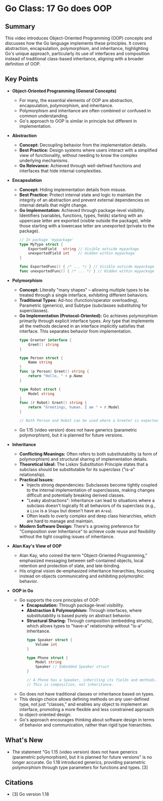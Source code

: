 # Go Class: 17 Go does OOP

## Summary
This video introduces Object-Oriented Programming (OOP) concepts and discusses how the Go language implements these principles. It covers abstraction, encapsulation, polymorphism, and inheritance, highlighting Go's unique approach, particularly its use of interfaces and composition instead of traditional class-based inheritance, aligning with a broader definition of OOP.

## Key Points

*   **Object-Oriented Programming (General Concepts)**
    *   For many, the essential elements of OOP are abstraction, encapsulation, polymorphism, and inheritance.
    *   Polymorphism and inheritance are often combined or confused in common understanding.
    *   Go's approach to OOP is similar in principle but different in implementation.

*   **Abstraction**
    *   **Concept:** Decoupling behavior from the implementation details.
    *   **Best Practice:** Design systems where users interact with a simplified view of functionality, without needing to know the complex underlying mechanisms.
    *   **Go Relevance:** Achieved through well-defined functions and interfaces that hide internal complexities.

*   **Encapsulation**
    *   **Concept:** Hiding implementation details from misuse.
    *   **Best Practice:** Protect internal state and logic to maintain the integrity of an abstraction and prevent external dependencies on internal details that might change.
    *   **Go Implementation:** Achieved through package-level visibility. Identifiers (variables, functions, types, fields) starting with an uppercase letter are exported (visible outside the package), while those starting with a lowercase letter are unexported (private to the package).
        ```go
        // In package 'mypackage'
        type MyType struct {
            ExportedField   string // Visible outside mypackage
            unexportedField int    // Hidden within mypackage
        }

        func ExportedFunc() { /* ... */ } // Visible outside mypackage
        func unexportedFunc() { /* ... */ } // Hidden within mypackage
        ```

*   **Polymorphism**
    *   **Concept:** Literally "many shapes" – allowing multiple types to be treated through a single interface, exhibiting different behaviors.
    *   **Traditional Types:** Ad-hoc (function/operator overloading), Parametric (generics), and Subtype (subclasses substituting for superclasses).
    *   **Go Implementation (Protocol-Oriented):** Go achieves polymorphism primarily through explicit interface types. Any type that implements all the methods declared in an interface implicitly satisfies that interface. This separates behavior from implementation.
        ```go
        type Greeter interface {
            Greet() string
        }

        type Person struct {
            Name string
        }
        func (p Person) Greet() string {
            return "Hello, " + p.Name
        }

        type Robot struct {
            Model string
        }
        func (r Robot) Greet() string {
            return "Greetings, human. I am " + r.Model
        }

        // Both Person and Robot can be used where a Greeter is expected.
        ```
    *   Go 1.15 (video version) does not have generics (parametric polymorphism), but it is planned for future versions.

*   **Inheritance**
    *   **Conflicting Meanings:** Often refers to both substitutability (a form of polymorphism) and structural sharing of implementation details.
    *   **Theoretical Ideal:** The Liskov Substitution Principle states that a subclass should be substitutable for its superclass ("is-a" relationship).
    *   **Practical Issues:**
        *   Injects strong dependencies: Subclasses become tightly coupled to the internal implementation of superclasses, making changes difficult and potentially breaking derived classes.
        *   "Leaky abstractions": Inheritance can lead to situations where a subclass doesn't logically fit all behaviors of its superclass (e.g., a `Line` is a `Shape` but doesn't have an `Area`).
        *   Often leads to overly complex and deep class hierarchies, which are hard to manage and maintain.
    *   **Modern Software Design:** There's a growing preference for "Composition over Inheritance" to achieve code reuse and flexibility without the tight coupling issues of inheritance.

*   **Alan Kay's View of OOP**
    *   Alan Kay, who coined the term "Object-Oriented Programming," emphasized messaging between self-contained objects, local retention and protection of state, and late-binding.
    *   His original vision de-emphasized inheritance hierarchies, focusing instead on objects communicating and exhibiting polymorphic behavior.

*   **OOP in Go**
    *   Go supports the core principles of OOP:
        *   **Encapsulation:** Through package-level visibility.
        *   **Abstraction & Polymorphism:** Through interfaces, where substitutability is based purely on abstract behavior.
        *   **Structural Sharing:** Through composition (embedding structs), which allows types to "have-a" relationship without "is-a" inheritance.
            ```go
            type Speaker struct {
                Volume int
            }

            type Phone struct {
                Model string
                Speaker // Embedded Speaker struct
            }

            // A Phone has a Speaker, inheriting its fields and methods.
            // This is composition, not inheritance.
            ```
    *   Go does not have traditional classes or inheritance based on types.
    *   This design choice allows defining methods on *any* user-defined type, not just "classes," and enables any object to implement an interface, promoting a more flexible and less constrained approach to object-oriented design.
    *   Go's approach encourages thinking about software design in terms of behavior and communication, rather than rigid type hierarchies.

## What's New
*   The statement "Go 1.15 (video version) does not have generics (parametric polymorphism), but it is planned for future versions" is no longer accurate. Go 1.18 introduced generics, providing parametric polymorphism through type parameters for functions and types. [3]

## Citations
- [3] Go version 1.18